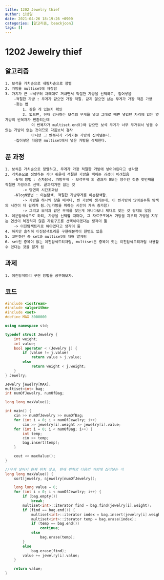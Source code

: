 ```yaml
---
title: 1202 Jewelry thief
author: 신성일
date: 2021-04-26 18:19:26 +0900
categories: [알고리즘, beackjoon]
tags: []
---
```


# 1202 Jewelry thief

## 알고리즘

    1. 보석을 가치순으로 내림차순으로 정렬
    2. 가방을 multiset에 저장함
    3. 가치가 큰 보석부터 차례대로 꺼내면서 적절한 가방을 선택하고, 집어넣음
    	-적절한 가방 : 무게가 같으면 가장 적절. 같지 않으면 남는 무게가 가장 적은 가방
    	-찾는 법
    		1. 같은 게 있는지 확인
    		2. 없으면, 현재 검사하는 보석의 무게를 넣고 그대로 빼면 넣었던 자리에 있는 옆 가방의 반복자가 반환되는데
    			이 반복자가 multiset.end()와 같으면 보석 무게가 너무 무거워서 넣을 수 있는 가방이 없는 것이므로 다음보석 검사
    			아니면 그 반복자가 가리키는 가방에 집어넣는다.
    	-집어넣은 다음엔 multiset에서 넣은 가방을 삭제한다.

## 푼 과정

    1. 보석은 가치순으로 정렬하고, 무게가 가장 적절한 가방에 넣어야된다고 생각함
    2. 가치순으로 정렬하는 거야 쉬운데 적절한 가방을 택하는 과정이 어려웠음
    	-N*N 방법 : 순차탐색. 가방무게 - 보석무게 의 결과가 0또는 양수인 것중 첫번째를 적절한 가방으로 선택. 끝까지가면 없는 것
    		-> 당연히 시간초과남
    	-NlogN방법 : 이분탐색. 적절한 가방무게를 이분탐색함.
    		-> 가방을 하나씩 찾을 때마다, 빈 가방이 생기는데, 이 빈가방이 많아질수록 탐색의 시간이 더 걸리게 됨.(빈가방을 피하는 시간이 계속 증가함)
    		-> 그리고 보석과 같은 무게를 찾는게 아니다보니 제대로 찾는 것 같지도 않음
    3. 이분탐색식으로 하되, 가방을 선택할 때마다, 그 자료구조에서 가방을 지우되 가방을 지우는 연산이 복잡하지 않은 자료구조를 선택해야겠다는 생각이 듦
    	-> 이진탐색트리로 해야겠다고 생각이 듦
    4. 하지만 솔직히 이진탐색트리를 구현해본적이 한번도 없음
    5. 고민하던 중 set과 multiset에 대해 알게됨
    6. set인 중복이 없는 이진탐색트리처럼, multiset은 중복이 잇는 이진탐색트리처럼 사용할 수 있다는 것을 알게 됨

## 과제

    1. 이진탐색트리 구현 방법을 공부해보자.

## 코드

```cpp
#include <iostream>
#include <algorithm>
#include <set>
#define MAX 3000000

using namespace std;

typedef struct Jewelry {
	int weight;
	int value;
	bool operator < (Jewelry j) {
		if (value != j.value)
			return value > j.value;
		else
			return weight < j.weight;
	}
} Jewelry;

Jewelry jewelry[MAX];
multiset<int> bag;
int numOfJewelry, numOfBag;

long long maxValue();

int main() {
	cin >> numOfJewelry >> numOfBag;
	for (int i = 0; i < numOfJewelry; i++)
		cin >> jewelry[i].weight >> jewelry[i].value;
	for (int i = 0; i < numOfBag; i++) {
		int temp;
		cin >> temp;
		bag.insert(temp);
	}

	cout << maxValue();
}

//무게 넣어서 현재 위치 찾고, 현재 위치의 다음번 가방에 집어넣는 식
long long maxValue() {
	sort(jewelry, &jewelry[numOfJewelry]);

	long long value = 0;
	for (int i = 0; i < numOfJewelry; i++) {
		if (bag.empty())
			break;
		multiset<int>::iterator find = bag.find(jewelry[i].weight);
		if (find == bag.end()) {
			multiset<int>::iterator index = bag.insert(jewelry[i].weight);
			multiset<int>::iterator temp = bag.erase(index);
			if (temp == bag.end())
				continue;
			else
				bag.erase(temp);
		}
		else
			bag.erase(find);
		value += jewelry[i].value;
	}

	return value;
}
```
